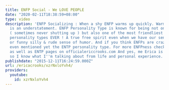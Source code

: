 ```yaml
---
title: ENFP Social - We LOVE PEOPLE
date: "2020-02-11T18:38:59+08:00"
type: video
description: 'ENFP Socializing : When a shy ENFP warms up quickly. Warming up quickly
  is an understatement. ENFP Personality Type is known for being not only very talkative
  ( sometimes never shutting up ) but also one of the most friendliest and warmest
  personality types EVER ! A true free spirit even when we have our sensitive moments
  or funny silly & rude sense of humor. And if you think ENFPs are crazy, I haven''t
  even mentioned yet the ENTP personality type. For more ENFPness check out my ENFP
  as well as ENTP pages on officialericcrooks.com And yes, me Erica is an ENFP myself
  so I know what I''m talking about from life and personal experience. ;)'
publishdate: "2015-12-11T16:24:59.000Z"
url: /ericacrooks/xzrNxloYvh4/
providers:
  youtube:
    id: xzrNxloYvh4
---
```

